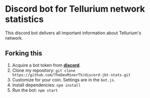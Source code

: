 # Discord bot for Tellurium network statistics

This discord bot delivers all important information about Tellurium's network.

## Forking this

1. Acquire a bot token from [**discord**](https://discordapp.com/developers/applications).
2. Clone my repository: `git clone https://github.com/TheDevMinerTV/discord-jbt-stats.git`
3. Customize for your coin. Settings are in the `bot.js`.
4. Install dependencies: `npm install`
5. Run the bot: `npm start`
